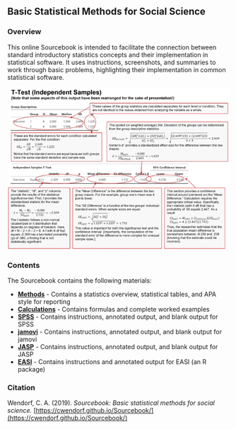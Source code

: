 <a href="https://github.com/cwendorf/Sourcebook/">
<img src="logo.png" height="60px;" align="left;" style="display: none;">
</a>

## Basic Statistical Methods for Social Science

### Overview

This online Sourcebook is intended to facilitate the connection between standard introductory statistics concepts and their implementation in statistical software. It uses instructions, screenshots, and summaries to work through basic problems, highlighting their implementation in common statistical software.

<p align="center"><kbd><img src="AnnotatedOutput.jpg"></kbd></p>

### Contents

The Sourcebook contains the following materials:

- [**Methods**](./Methods) - Contains a statistics overview, statistical tables, and APA style for reporting
- [**Calculations**](./Calculations) - Contains formulas and complete worked examples
- [**SPSS**](./SPSS) - Contains instructions, annotated output, and blank output for SPSS
- [**jamovi**](./jamovi) - Contains instructions, annotated output, and blank output for jamovi
- [**JASP**](./JASP) - Contains instructions, annotated output, and blank output for JASP
- [**EASI**](./EASI) - Contains instructions and annotated output for EASI (an R package)

### Citation

Wendorf, C. A. (2019). _Sourcebook: Basic statistical methods for social science._ [https://cwendorf.github.io/Sourcebook/](https://cwendorf.github.io/Sourcebook/)
